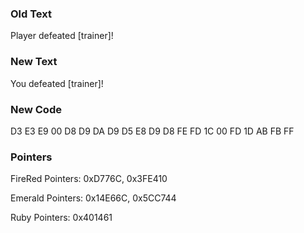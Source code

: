 ### Old Text
Player defeated 
[trainer]!

### New Text
You defeated 
[trainer]!

### New Code
D3 E3 E9 00 D8 D9 DA D9 D5 E8 D9 D8 FE FD 1C 00 FD 1D AB FB FF

### Pointers
FireRed Pointers: 0xD776C, 0x3FE410

Emerald Pointers: 0x14E66C, 0x5CC744

Ruby Pointers: 0x401461
